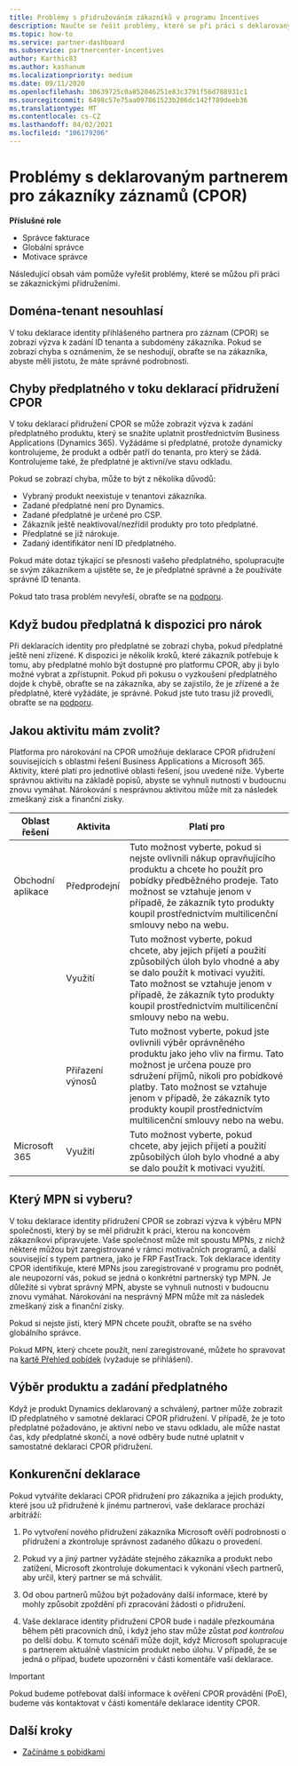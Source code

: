 ```yaml
---
title: Problémy s přidružováním zákazníků v programu Incentives
description: Naučte se řešit problémy, které se při práci s deklarovaným přidružením zákazníků na záznam (CPOR) tvrdí partner.
ms.topic: how-to
ms.service: partner-dashboard
ms.subservice: partnercenter-incentives
author: Karthic83
ms.author: kashanum
ms.localizationpriority: medium
ms.date: 09/11/2020
ms.openlocfilehash: 30639725c0a852046251e83c3791f56d788931c1
ms.sourcegitcommit: 6498c57e75aa097861523b206dc142f789deeb36
ms.translationtype: MT
ms.contentlocale: cs-CZ
ms.lasthandoff: 04/02/2021
ms.locfileid: "106179206"
---
```

# <a name="issues-with-claimed-partner-of-record-cpor-customer-associations"></a>Problémy s deklarovaným partnerem pro zákazníky záznamů (CPOR)

**Příslušné role**

- Správce fakturace
- Globální správce
- Motivace správce

Následující obsah vám pomůže vyřešit problémy, které se můžou při práci se zákaznickými přidruženími.

## <a name="domain-tenant-mismatch"></a>Doména-tenant nesouhlasí

V toku deklarace identity přihlášeného partnera pro záznam (CPOR) se zobrazí výzva k zadání ID tenanta a subdomény zákazníka. Pokud se zobrazí chyba s oznámením, že se neshodují, obraťte se na zákazníka, abyste měli jistotu, že máte správné podrobnosti.

## <a name="subscription-errors-in-the-cpor-association-claim-flow"></a>Chyby předplatného v toku deklarací přidružení CPOR

V toku deklarací přidružení CPOR se může zobrazit výzva k zadání předplatného produktu, který se snažíte uplatnit prostřednictvím Business Applications (Dynamics 365). Vyžádáme si předplatné, protože dynamicky kontrolujeme, že produkt a odběr patří do tenanta, pro který se žádá. Kontrolujeme také, že předplatné je aktivní/ve stavu odkladu.

Pokud se zobrazí chyba, může to být z několika důvodů:

- Vybraný produkt neexistuje v tenantovi zákazníka.
- Zadané předplatné není pro Dynamics.
- Zadané předplatné je určené pro CSP.
- Zákazník ještě neaktivoval/nezřídil produkty pro toto předplatné.
- Předplatné se již nárokuje.
- Zadaný identifikátor není ID předplatného.

Pokud máte dotaz týkající se přesnosti vašeho předplatného, spolupracujte se svým zákazníkem a ujistěte se, že je předplatné správné a že používáte správné ID tenanta.

Pokud tato trasa problém nevyřeší, obraťte se na [podporu](https://partner.microsoft.com/dashboard/support/incentives/servicerequests?category=incentives).

## <a name="when-subscriptions-will-be-available-to-claim"></a>Když budou předplatná k dispozici pro nárok

Při deklaracích identity pro předplatné se zobrazí chyba, pokud předplatné ještě není zřízené. K dispozici je několik kroků, které zákazník potřebuje k tomu, aby předplatné mohlo být dostupné pro platformu CPOR, aby ji bylo možné vybrat a zpřístupnit. Pokud při pokusu o vyzkoušení předplatného dojde k chybě, obraťte se na zákazníka, aby se zajistilo, že je zřízené a že předplatné, které vyžádáte, je správné. Pokud jste tuto trasu již provedli, obraťte se na [podporu](https://partner.microsoft.com/dashboard/support/incentives/servicerequests?category=incentives).

## <a name="which-activity-do-i-choose"></a>Jakou aktivitu mám zvolit?

Platforma pro nárokování na CPOR umožňuje deklarace CPOR přidružení souvisejících s oblastmi řešení Business Applications a Microsoft 365. Aktivity, které platí pro jednotlivé oblasti řešení, jsou uvedené níže. Vyberte správnou aktivitu na základě popisů, abyste se vyhnuli nutnosti v budoucnu znovu vymáhat. Nárokování s nesprávnou aktivitou může mít za následek zmeškaný zisk a finanční zisky.


| Oblast řešení | Aktivita | Platí pro |
| ------ | ----------- | ----------- |
| Obchodní aplikace      | Předprodejní   | Tuto možnost vyberte, pokud si nejste ovlivnili nákup opravňujícího produktu a chcete ho použít pro pobídky předběžného prodeje. Tato možnost se vztahuje jenom v případě, že zákazník tyto produkty koupil prostřednictvím multilicenční smlouvy nebo na webu. |
|    |  Využití  | Tuto možnost vyberte, pokud chcete, aby jejich přijetí a použití způsobilých úloh bylo vhodné a aby se dalo použít k motivaci využití. Tato možnost se vztahuje jenom v případě, že zákazník tyto produkty koupil prostřednictvím multilicenční smlouvy nebo na webu. |
|    | Přiřazení výnosů   | Tuto možnost vyberte, pokud jste ovlivnili výběr oprávněného produktu jako jeho vliv na firmu. Tato možnost je určena pouze pro sdružení příjmů, nikoli pro pobídkové platby. Tato možnost se vztahuje jenom v případě, že zákazník tyto produkty koupil prostřednictvím multilicenční smlouvy nebo na webu.   |
| Microsoft 365   | Využití   | Tuto možnost vyberte, pokud chcete, aby jejich přijetí a použití způsobilých úloh bylo vhodné a aby se dalo použít k motivaci využití. |

## <a name="which-mpn-do-i-choose"></a>Který MPN si vyberu?

V toku deklarace identity přidružení CPOR se zobrazí výzva k výběru MPN společnosti, který by se měl přidružit k práci, kterou na koncovém zákazníkovi připravujete. Vaše společnost může mít spoustu MPNs, z nichž některé můžou být zaregistrované v rámci motivačních programů, a další související s typem partnera, jako je FRP FastTrack. Tok deklarace identity CPOR identifikuje, které MPNs jsou zaregistrované v programu pro podnět, ale neupozorní vás, pokud se jedná o konkrétní partnerský typ MPN. Je důležité si vybrat správný MPN, abyste se vyhnuli nutnosti v budoucnu znovu vymáhat. Nárokování na nesprávný MPN může mít za následek zmeškaný zisk a finanční zisky.

Pokud si nejste jisti, který MPN chcete použít, obraťte se na svého globálního správce.

Pokud MPN, který chcete použít, není zaregistrované, můžete ho spravovat na [kartě Přehled pobídek](https://partner.microsoft.com/dashboard/incentives/enrollment/summary) (vyžaduje se přihlášení).

## <a name="choosing-a-product-vs-entering-a-subscription"></a>Výběr produktu a zadání předplatného

Když je produkt Dynamics deklarovaný a schválený, partner může zobrazit ID předplatného v samotné deklaraci CPOR přidružení. V případě, že je toto předplatné požadováno, je aktivní nebo ve stavu odkladu, ale může nastat čas, kdy předplatné skončí, a nové odběry bude nutné uplatnit v samostatné deklaraci CPOR přidružení.

## <a name="competing-claims"></a>Konkurenční deklarace

Pokud vytváříte deklaraci CPOR přidružení pro zákazníka a jejich produkty, které jsou už přidružené k jinému partnerovi, vaše deklarace prochází arbitráží:

1. Po vytvoření nového přidružení zákazníka Microsoft ověří podrobnosti o přidružení a zkontroluje správnost zadaného důkazu o provedení.

2. Pokud vy a jiný partner vyžádáte stejného zákazníka a produkt nebo zatížení, Microsoft zkontroluje dokumentaci k vykonání všech partnerů, aby určil, který partner se má schválit.

3. Od obou partnerů můžou být požadovány další informace, které by mohly způsobit zpoždění při zpracování žádosti o přidružení.

4. Vaše deklarace identity přidružení CPOR bude i nadále přezkoumána během pěti pracovních dnů, i když jeho stav může zůstat _pod kontrolou_ po delší dobu. K tomuto scénáři může dojít, když Microsoft spolupracuje s partnerem aktuálně vlastnícím produkt nebo úlohu. V případě, že se jedná o případ, budete upozorněni v části komentáře vaší deklarace. 

>[!IMPORTANT]
>Pokud budeme potřebovat další informace k ověření CPOR provádění (PoE), budeme vás kontaktovat v části komentáře deklarace identity CPOR.

## <a name="next-steps"></a>Další kroky

- [Začínáme s pobídkami](incentives-get-started-intro.md)
